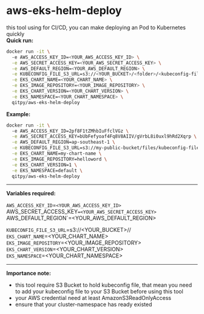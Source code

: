 # aws-eks-helm-deploy
this tool using for CI/CD, you can make deploying an Pod to Kubernetes quickly  
__Quick run:__
``` bash
docker run -it \                        
  -e AWS_ACCESS_KEY_ID=<YOUR_AWS_ACCESS_KEY_ID> \
  -e AWS_SECRET_ACCESS_KEY=<YOUR_AWS_SECRET_ACCESS_KEY> \
  -e AWS_DEFAULT_REGION=<YOUR_AWS_DEFAULT_REGION> \
  -e KUBECONFIG_FILE_S3_URL=s3://<YOUR_BUCKET>/<folder>/<kubeconfig-file> \
  -e EKS_CHART_NAME=<YOUR_CHART_NAME> \
  -e EKS_IMAGE_REPOSITORY=<YOUR_IMAGE_REPOSITORY> \
  -e EKS_CHART_VERSION=<YOUR_CHART_VERSION> \
  -e EKS_NAMESPACE=<YOUR_CHART_NAMESPACE> \
  qitpy/aws-eks-helm-deploy
```

__Example:__
``` bash
docker run -it \                        
  -e AWS_ACCESS_KEY_ID=2pf8F1tZMhbIuFfclVGz \
  -e AWS_SECRET_ACCESS_KEY=bUbFefyoaf4Fq8V8AIIV/gVrbL8i0uxl9hRd2Xqrp \
  -e AWS_DEFAULT_REGION=ap-southeast-1 \
  -e KUBECONFIG_FILE_S3_URL=s3://my-public-bucket/files/kubeconfig-file \
  -e EKS_CHART_NAME=my-chart-name \
  -e EKS_IMAGE_REPOSITORY=helloword \
  -e EKS_CHART_VERSION=1 \
  -e EKS_NAMESPACE=default \
  qitpy/aws-eks-helm-deploy
```

---  

__Variables required:__  

`AWS_ACCESS_KEY_ID`=`<YOUR_AWS_ACCESS_KEY_ID>  
`AWS_SECRET_ACCESS_KEY`=<YOUR_AWS_SECRET_ACCESS_KEY>  
`AWS_DEFAULT_REGION`=<YOUR_AWS_DEFAULT_REGION>  
  
`KUBECONFIG_FILE_S3_URL`=s3://<YOUR_BUCKET>/<folder>/<kubeconfig-file>  
`EKS_CHART_NAME`=<YOUR_CHART_NAME>  
`EKS_IMAGE_REPOSITORY`=<YOUR_IMAGE_REPOSITORY>  
`EKS_CHART_VERSION`=<YOUR_CHART_VERSION>  
`EKS_NAMESPACE`=<YOUR_CHART_NAMESPACE>  

---  

__Importance note:__

- this tool require S3 Bucket to hold kubeconfig file, that mean you need to add your kubeconfig file to your S3 Bucket before using this tool
- your AWS credential need at least AmazonS3ReadOnlyAccess
- ensure that your cluster-namespace has ready existed